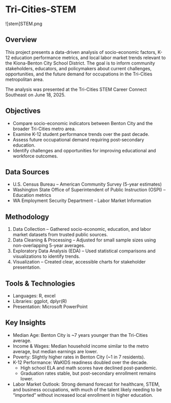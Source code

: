 # Tri-Cities-STEM
![stem]STEM.png

## Overview
This project presents a data-driven analysis of socio-economic factors, K-12 education performance metrics, and local labor market trends relevant to the Kiona-Benton City School District. The goal is to inform community stakeholders, educators, and policymakers about current challenges, opportunities, and the future demand for occupations in the Tri-Cities metropolitan area.

The analysis was presented at the Tri-Cities STEM Career Connect Southeast on June 18, 2025.

## Objectives
- Compare socio-economic indicators between Benton City and the broader Tri-Cities metro area.
- Examine K-12 student performance trends over the past decade.
- Assess future occupational demand requiring post-secondary education.
- Identify challenges and opportunities for improving educational and workforce outcomes.

## Data Sources
- U.S. Census Bureau – American Community Survey (5-year estimates)
- Washington State Office of Superintendent of Public Instruction (OSPI) – Education metrics
- WA Employment Security Department – Labor Market Information

## Methodology
1. Data Collection – Gathered socio-economic, education, and labor market datasets from trusted public sources.
2. Data Cleaning & Processing – Adjusted for small sample sizes using non-overlapping 5-year averages.
3. Exploratory Data Analysis (EDA) – Used statistical comparisons and visualizations to identify trends.
4. Visualization – Created clear, accessible charts for stakeholder presentation.

## Tools & Technologies
- Languages: R, excel
- Libraries: ggplot, dplyr(R)
- Presentation: Microsoft PowerPoint

## Key Insights
- Median Age: Benton City is ~7 years younger than the Tri-Cities average.
- Income & Wages: Median household income similar to the metro average, but median earnings are lower.
- Poverty: Slightly higher rates in Benton City (~1 in 7 residents).
- K-12 Performance: WaKIDS readiness doubled over the decade.
  - High school ELA and math scores have declined post-pandemic.
  - Graduation rates stable, but post-secondary enrollment remains lower.
- Labor Market Outlook: Strong demand forecast for healthcare, STEM, and business occupations, with much of the talent likely needing to be “imported” without increased local enrollment in higher education.
